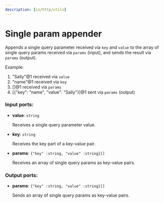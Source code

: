 ```yaml
---
description: [io/http/utils]
---
```


# Single param appender

Appends a single query parameter received via `key` and `value` to the array of single query params received via `params` (input), and sends the result via `params` (output).

Example:
1. "Sally"@1 received via `value`
2. "name"@1 received via `key`
3. []@1 received via `params`
4. [{"key": "name", "value": "Sally"}]@1 sent via `params` (output)

### Input ports:

* __value__: `string`

    Receives a single query parameter value.


* __key__: `string`

    Receives the key part of a key-value pair.


* __params__: `{"key" :string, "value" :string}[]`

    Receives an array of single query params as key-value pairs.

### Output ports:

* __params__: `{"key" :string, "value" :string}[]`

    Sends an array of single query params as key-value pairs.

